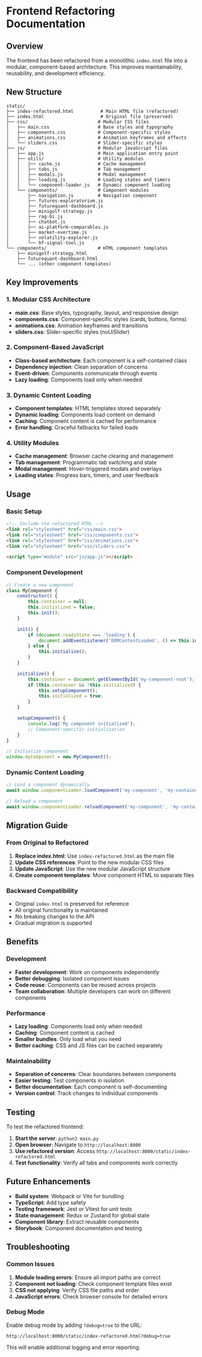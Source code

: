 # Frontend Refactoring Documentation

## Overview

The frontend has been refactored from a monolithic `index.html` file into a modular, component-based architecture. This improves maintainability, reusability, and development efficiency.

## New Structure

```
static/
├── index-refactored.html          # Main HTML file (refactored)
├── index.html                     # Original file (preserved)
├── css/                          # Modular CSS files
│   ├── main.css                  # Base styles and typography
│   ├── components.css            # Component-specific styles
│   ├── animations.css            # Animation keyframes and effects
│   └── sliders.css               # Slider-specific styles
├── js/                           # Modular JavaScript files
│   ├── app.js                    # Main application entry point
│   ├── utils/                    # Utility modules
│   │   ├── cache.js              # Cache management
│   │   ├── tabs.js               # Tab management
│   │   ├── modals.js             # Modal management
│   │   ├── loading.js            # Loading states and timers
│   │   └── component-loader.js   # Dynamic component loading
│   └── components/               # Component modules
│       ├── navigation.js         # Navigation component
│       ├── futures-exploratorium.js
│       ├── futurequant-dashboard.js
│       ├── minigolf-strategy.js
│       ├── rag-bi.js
│       ├── chatbot.js
│       ├── ai-platform-comparables.js
│       ├── market-overtime.js
│       ├── volatility-explorer.js
│       └── hf-signal-tool.js
└── components/                   # HTML component templates
    ├── minigolf-strategy.html
    ├── futurequant-dashboard.html
    └── ... (other component templates)
```

## Key Improvements

### 1. **Modular CSS Architecture**
- **main.css**: Base styles, typography, layout, and responsive design
- **components.css**: Component-specific styles (cards, buttons, forms)
- **animations.css**: Animation keyframes and transitions
- **sliders.css**: Slider-specific styles (noUiSlider)

### 2. **Component-Based JavaScript**
- **Class-based architecture**: Each component is a self-contained class
- **Dependency injection**: Clean separation of concerns
- **Event-driven**: Components communicate through events
- **Lazy loading**: Components load only when needed

### 3. **Dynamic Content Loading**
- **Component templates**: HTML templates stored separately
- **Dynamic loading**: Components load content on demand
- **Caching**: Component content is cached for performance
- **Error handling**: Graceful fallbacks for failed loads

### 4. **Utility Modules**
- **Cache management**: Browser cache clearing and management
- **Tab management**: Programmatic tab switching and state
- **Modal management**: Hover-triggered modals and overlays
- **Loading states**: Progress bars, timers, and user feedback

## Usage

### Basic Setup
```html
<!-- Include the refactored HTML -->
<link rel="stylesheet" href="css/main.css">
<link rel="stylesheet" href="css/components.css">
<link rel="stylesheet" href="css/animations.css">
<link rel="stylesheet" href="css/sliders.css">

<script type="module" src="js/app.js"></script>
```

### Component Development
```javascript
// Create a new component
class MyComponent {
    constructor() {
        this.container = null;
        this.initialized = false;
        this.init();
    }

    init() {
        if (document.readyState === 'loading') {
            document.addEventListener('DOMContentLoaded', () => this.initialize());
        } else {
            this.initialize();
        }
    }

    initialize() {
        this.container = document.getElementById('my-component-root');
        if (this.container && !this.initialized) {
            this.setupComponent();
            this.initialized = true;
        }
    }

    setupComponent() {
        console.log('My component initialized');
        // Component-specific initialization
    }
}

// Initialize component
window.myComponent = new MyComponent();
```

### Dynamic Content Loading
```javascript
// Load a component dynamically
await window.componentLoader.loadComponent('my-component', 'my-container');

// Reload a component
await window.componentLoader.reloadComponent('my-component', 'my-container');
```

## Migration Guide

### From Original to Refactored

1. **Replace index.html**: Use `index-refactored.html` as the main file
2. **Update CSS references**: Point to the new modular CSS files
3. **Update JavaScript**: Use the new modular JavaScript structure
4. **Create component templates**: Move component HTML to separate files

### Backward Compatibility

- Original `index.html` is preserved for reference
- All original functionality is maintained
- No breaking changes to the API
- Gradual migration is supported

## Benefits

### Development
- **Faster development**: Work on components independently
- **Better debugging**: Isolated component issues
- **Code reuse**: Components can be reused across projects
- **Team collaboration**: Multiple developers can work on different components

### Performance
- **Lazy loading**: Components load only when needed
- **Caching**: Component content is cached
- **Smaller bundles**: Only load what you need
- **Better caching**: CSS and JS files can be cached separately

### Maintainability
- **Separation of concerns**: Clear boundaries between components
- **Easier testing**: Test components in isolation
- **Better documentation**: Each component is self-documenting
- **Version control**: Track changes to individual components

## Testing

To test the refactored frontend:

1. **Start the server**: `python3 main.py`
2. **Open browser**: Navigate to `http://localhost:8000`
3. **Use refactored version**: Access `http://localhost:8000/static/index-refactored.html`
4. **Test functionality**: Verify all tabs and components work correctly

## Future Enhancements

- **Build system**: Webpack or Vite for bundling
- **TypeScript**: Add type safety
- **Testing framework**: Jest or Vitest for unit tests
- **State management**: Redux or Zustand for global state
- **Component library**: Extract reusable components
- **Storybook**: Component documentation and testing

## Troubleshooting

### Common Issues

1. **Module loading errors**: Ensure all import paths are correct
2. **Component not loading**: Check component template files exist
3. **CSS not applying**: Verify CSS file paths and order
4. **JavaScript errors**: Check browser console for detailed errors

### Debug Mode

Enable debug mode by adding `?debug=true` to the URL:
```
http://localhost:8000/static/index-refactored.html?debug=true
```

This will enable additional logging and error reporting.
